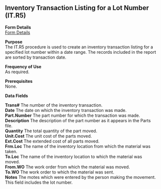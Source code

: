 ##  Inventory Transaction Listing for a Lot Number (IT.R5)

<PageHeader />

**Form Details**  
[ Form Details ](IT-R5-1/)   

**Purpose**  
The IT.R5 procedure is used to create an inventory transaction listing for a
specified lot number within a date range. The records included in the report
are sorted by transaction date.

**Frequency of Use**  
As required.

**Prerequisites**  
None.

**Data Fields**

**Trans#** The number of the inventory transaction.  
**Date** The date on which the inventory transaction was made.  
**Part.Number** The part number for which the transaction was made.  
**Description** The description of the part number as it appears in the Parts
file.  
**Quantity** The total quantity of the part moved.  
**Unit.Cost** The unit cost of the parts moved.  
**Ext.Cost** The extended cost of all parts moved.  
**Frm.Loc** The name of the inventory location from which the material was
taken.  
**To.Loc** The name of the inventory location to which the material was moved.  
**From.WO** The work order from which the material was moved.  
**To.WO** The work order to which the material was sent.  
**Notes** The motes which were entered by the person making the movement. This
field includes the lot number.  
  
<badge text= "Version 8.10.57" vertical="middle" />

<PageFooter />